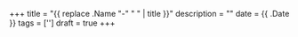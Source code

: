 +++
title = "{{ replace .Name "-" " " | title }}"
description = ""
date = {{ .Date }}
tags = ['']
draft = true
+++

